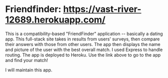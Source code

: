 # Friendfinder: https://vast-river-12689.herokuapp.com/
This is a compatibility-based "FriendFinder" application -- basically a dating app. 
This full-stack site takes in results from users' surveys, then compare their answers with those from other users. The app then displays the name and picture of the user with the best overall match. 
I used Express to handle routing. 
The app is deployed to Heroku.
Use the link above to go to the app and find your match!


I will maintain this app.

